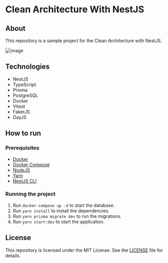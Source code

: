 # Clean Architecture With NestJS

## About

This repository is a sample project for the Clean Architecture with NestJS.

![image](https://github.com/Natanaelvich/clean-arch-nestjs_ignite-rocketseat-23/assets/52014318/ed6c4626-095e-41c1-bfe2-ec36fa246ad4)

## Technologies

- NestJS
- TypeScript
- Prisma
- PostgreSQL
- Docker
- Vitest
- FakerJS
- DayJS

## How to run

### Prerequisites

- [Docker](https://docs.docker.com/get-docker/)
- [Docker Compose](https://docs.docker.com/compose/install/)
- [NodeJS](https://nodejs.org/en/download/)
- [Yarn](https://classic.yarnpkg.com/en/docs/install/#debian-stable)
- [NestJS CLI](https://docs.nestjs.com/cli/overview)

### Running the project

1. Run `docker-compose up -d` to start the database.
2. Run `yarn install` to install the dependencies.
3. Run `yarn prisma migrate dev` to run the migrations.
4. Run `yarn start:dev` to start the application.

## License

This repository is licensed under the MIT License. See the [LICENSE](/LICENSE) file for details.
